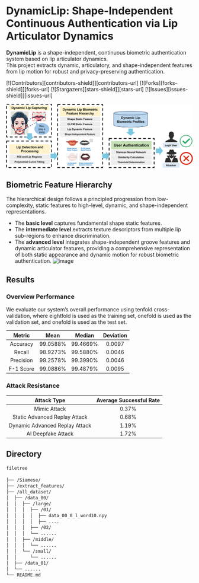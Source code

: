 # DynamicLip: Shape-Independent Continuous Authentication via Lip Articulator Dynamics

**DynamicLip** is a shape-independent, continuous biometric authentication system based on lip articulator dynamics.  
This project extracts dynamic, articulatory, and shape-independent features from lip motion for robust and privacy-preserving authentication.


[![Contributors][contributors-shield]][contributors-url]
[![Forks][forks-shield]][forks-url]
[![Stargazers][stars-shield]][stars-url]
[![Issues][issues-shield]][issues-url]

![image](image/sys_flow.png)



##  Biometric Feature Hierarchy

The hierarchical design follows a principled progression from low-complexity, static features to high-level, dynamic, and shape-independent representations.
* The **basic level** captures fundamental shape static features. 
* The **intermediate level** extracts texture descriptors from multiple lip sub-regions to enhance discrimination. 
* The **advanced level** integrates shape-independent groove features and dynamic articulator features, providing a comprehensive representation of both static appearance and dynamic motion for robust biometric authentication.
  ![image](iamge/feature_hierarchy.png)



## Results

### Overview Performance

We evaluate our system’s overall performance using tenfold cross-validation, where eightfold is used as the training set, onefold is used as the validation set, and onefold is used as the test set.

|  Metric   |   Mean   |  Median  | Deviation |
| :-------: | :------: | :------: | :-------: |
| Accuracy  | 99.0588% | 99.4669% |  0.0097   |
|  Recall   | 98.9273% | 99.5880% |  0.0046   |
| Precision | 99.2578% | 99.3990% |  0.0046   |
| F-1 Score | 99.0886% | 99.4879% |  0.0095   |

### Attack Resistance

|          Attack Type           | Average Successful Rate |
| :----------------------------: | :---------------------: |
|          Mimic Attack          |          0.37%          |
| Static Advanced Replay Attack  |          0.68%          |
| Dynamic Advanced Replay Attack |          1.19%          |
|       AI Deepfake Attack       |          1.72%          |




## Directory
```
filetree 

├── /Siamese/
├── /extract_features/
├── /all_dataset/
│  ├── /data_00/
│  │  ├── /large/
│  │  │  ├── /01/
│  │  │  │  ├── data_00_0_l_word10.npy
│  │  │  │  ├── ....
│  │  │  ├── /02/
│  │  │  └── ......
│  │  ├── /middle/
│  │  │  └── ......
│  │  └── /small/
│  │     └── ......
│  ├── /data_01/
│  └── ......
└── README.md

```

